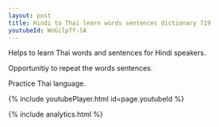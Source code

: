 ```yaml
---
layout: post
title: Hindi to Thai learn words sentences dictionary 719 
youtubeId: WnGilpTf-lA
---
```

 
 
Helps to learn Thai words and sentences for Hindi speakers.

Opportunitiy to repeat the words sentences. 

Practice Thai language. 
 
{% include youtubePlayer.html id=page.youtubeId %}
 
 
{% include analytics.html %}